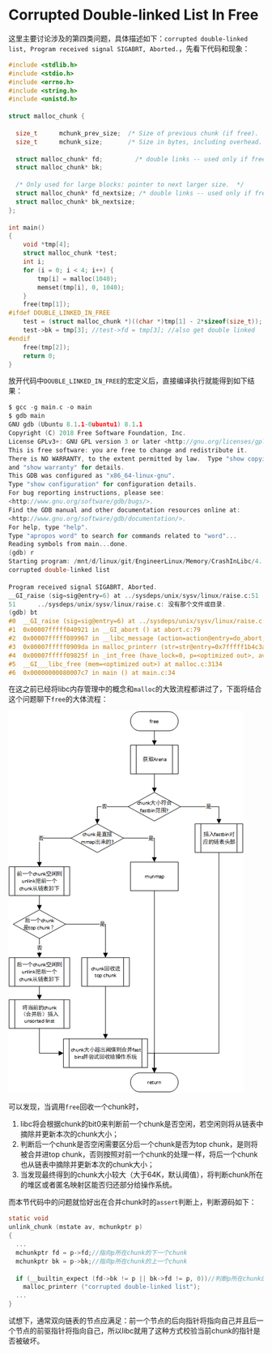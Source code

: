# Corrupted Double-linked List In Free

这里主要讨论涉及的第四类问题，具体描述如下：`corrupted double-linked list, Program received signal SIGABRT, Aborted.`，先看下代码和现象：

```c
#include <stdlib.h>
#include <stdio.h>
#include <errno.h>
#include <string.h>
#include <unistd.h>

struct malloc_chunk {

  size_t      mchunk_prev_size;  /* Size of previous chunk (if free).  */
  size_t      mchunk_size;       /* Size in bytes, including overhead. */

  struct malloc_chunk* fd;         /* double links -- used only if free. */
  struct malloc_chunk* bk;

  /* Only used for large blocks: pointer to next larger size.  */
  struct malloc_chunk* fd_nextsize; /* double links -- used only if free. */
  struct malloc_chunk* bk_nextsize;
};

int main()
{
    void *tmp[4]; 
    struct malloc_chunk *test;
    int i;
    for (i = 0; i < 4; i++) {
        tmp[i] = malloc(1040);
        memset(tmp[i], 0, 1040);
    }
    free(tmp[1]);
#ifdef DOUBLE_LINKED_IN_FREE
    test = (struct malloc_chunk *)((char *)tmp[1] - 2*sizeof(size_t));
    test->bk = tmp[3]; //test->fd = tmp[3]; //also get double linked
#endif
    free(tmp[2]);
	return 0;
}
```

放开代码中`DOUBLE_LINKED_IN_FREE`的宏定义后，直接编译执行就能得到如下结果：

```c
$ gcc -g main.c -o main
$ gdb main
GNU gdb (Ubuntu 8.1.1-0ubuntu1) 8.1.1
Copyright (C) 2018 Free Software Foundation, Inc.
License GPLv3+: GNU GPL version 3 or later <http://gnu.org/licenses/gpl.html>
This is free software: you are free to change and redistribute it.
There is NO WARRANTY, to the extent permitted by law.  Type "show copying"
and "show warranty" for details.
This GDB was configured as "x86_64-linux-gnu".
Type "show configuration" for configuration details.
For bug reporting instructions, please see:
<http://www.gnu.org/software/gdb/bugs/>.
Find the GDB manual and other documentation resources online at:
<http://www.gnu.org/software/gdb/documentation/>.
For help, type "help".
Type "apropos word" to search for commands related to "word"...
Reading symbols from main...done.
(gdb) r
Starting program: /mnt/d/linux/git/EngineerLinux/Memory/CrashInLibc/4. DoubleLinkedList/code/main
corrupted double-linked list

Program received signal SIGABRT, Aborted.
__GI_raise (sig=sig@entry=6) at ../sysdeps/unix/sysv/linux/raise.c:51
51      ../sysdeps/unix/sysv/linux/raise.c: 没有那个文件或目录.
(gdb) bt
#0  __GI_raise (sig=sig@entry=6) at ../sysdeps/unix/sysv/linux/raise.c:51
#1  0x00007fffff040921 in __GI_abort () at abort.c:79
#2  0x00007fffff089967 in __libc_message (action=action@entry=do_abort, fmt=fmt@entry=0x7fffff1b6b0d "%s\n") at ../sysdeps/posix/libc_fatal.c:181
#3  0x00007fffff0909da in malloc_printerr (str=str@entry=0x7fffff1b4c3a "corrupted double-linked list") at malloc.c:5342
#4  0x00007fffff09825f in _int_free (have_lock=0, p=<optimized out>, av=0x7fffff3ebc40 <main_arena>) at malloc.c:4325
#5  __GI___libc_free (mem=<optimized out>) at malloc.c:3134
#6  0x00000000080007c7 in main () at main.c:34
```

在这之前已经将libc内存管理中的概念和`malloc`的大致流程都讲过了，下面将结合这个问题聊下`free`的大体流程：

![Image text](../../../img-storage/free%E6%B5%81%E7%A8%8B.png)

可以发现，当调用`free`回收一个chunk时，

1. libc将会根据chunk的bit0来判断前一个chunk是否空闲，若空闲则将从链表中摘除并更新本次的chunk大小；
2. 判断后一个chunk是否空闲需要区分后一个chunk是否为top chunk，是则将被合并进top chunk，否则按照对前一个chunk的处理一样，将后一个chunk也从链表中摘除并更新本次的chunk大小；
3. 当发现最终得到的chunk大小较大（大于64K，默认阈值），将判断chunk所在的堆区或者匿名映射区能否归还部分给操作系统。

而本节代码中的问题就恰好出在合并chunk时的`assert`判断上，判断源码如下：

```c
static void
unlink_chunk (mstate av, mchunkptr p)
{
  ...
  mchunkptr fd = p->fd;//指向p所在chunk的下一个chunk
  mchunkptr bk = p->bk;//指向p所在chunk的上一个chunk

  if (__builtin_expect (fd->bk != p || bk->fd != p, 0))//判断p所在chunk的链表存在指针的异常指向
    malloc_printerr ("corrupted double-linked list");
  ...
}
```

试想下，通常双向链表的节点应满足：前一个节点的后向指针将指向自己并且后一个节点的前驱指针将指向自己，所以libc就用了这种方式校验当前chunk的指针是否被破坏。



